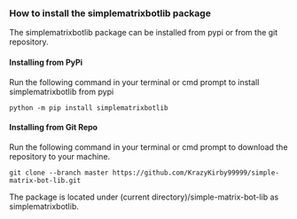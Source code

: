 ### How to install the simplematrixbotlib package
The simplematrixbotlib package can be installed from pypi or from the git repository.

#### Installing from PyPi
Run the following command in your terminal or cmd prompt to install simplematrixbotlib from pypi
```
python -m pip install simplematrixbotlib
```

#### Installing from Git Repo
Run the following command in your terminal or cmd prompt to download the repository to your machine.
```
git clone --branch master https://github.com/KrazyKirby99999/simple-matrix-bot-lib.git
```
The package is located under (current directory)/simple-matrix-bot-lib as simplematrixbotlib.
